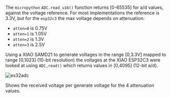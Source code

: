 The `micropython` `ADC.read_u16()` function returns [0-65535] for a/d values, against the voltage reference.  For most implementations the reference is 3.3V, but for the `esp32c3` the max voltage depends on attenuation:

- `atten=0` is 0.75V
- `atten=1` is 1.05V
- `atten=2` is 1.3V
- `atten=3` is 2.5V

Using a XIAO SAMD21 to generate voltages in the range [0,3.3V] mapped to range [0,1023] (10-bit resolution) the voltages at the XIAO ESP32C3 were looked at using `ADC,read()` which returns values in [0,4095] (12-bit a/d).

![es32adc](es32c3adc.png)

Shows the received voltage per generate voltage for the 4 attenuation values.
